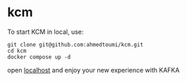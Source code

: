 # kcm

To start KCM in local, use:

```shell
git clone git@github.com:ahmedtoumi/kcm.git
cd kcm
docker compose up -d
```

open [localhost](http://localhost) and enjoy your new experience with KAFKA
